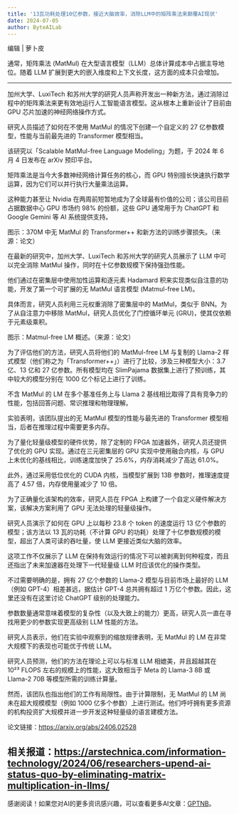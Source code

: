 ```yaml
---
title: '13瓦功耗处理10亿参数，接近大脑效率，消除LLM中的矩阵乘法来颠覆AI现状'
date: 2024-07-05
author: ByteAILab
---
```


编辑 | 萝卜皮

通常，矩阵乘法 (MatMul) 在大型语言模型（LLM）总体计算成本中占据主导地位。随着 LLM 扩展到更大的嵌入维度和上下文长度，这方面的成本只会增加。

---


加州大学、LuxiTech 和苏州大学的研究人员声称开发出一种新方法，通过消除过程中的矩阵乘法来更有效地运行人工智能语言模型。这从根本上重新设计了目前由 GPU 芯片加速的神经网络操作方式。

研究人员描述了如何在不使用 MatMul 的情况下创建一个自定义的 27 亿参数模型，性能与当前最先进的 Transformer 模型相当。

该研究以「Scalable MatMul-free Language Modeling」为题，于 2024 年 6 月 4 日发布在 arXiv 预印平台。

矩阵乘法是当今大多数神经网络计算任务的核心，而 GPU 特别擅长快速执行数学运算，因为它们可以并行执行大量乘法运算。

这种能力甚至让 Nvidia 在两周前短暂地成为了全球最有价值的公司；该公司目前占据数据中心 GPU 市场约 98% 的份额，这些 GPU 通常用于为 ChatGPT 和 Google Gemini 等 AI 系统提供支持。

图示：370M 中无 MatMul 的 Transformer++ 和新方法的训练步骤损失。（来源：论文）

在最新的研究中，加州大学、LuxiTech 和苏州大学的研究人员展示了 LLM 中可以完全消除 MatMul 操作，同时在十亿参数规模下保持强劲性能。

他们通过在密集层中使用加性运算和逐元素 Hadamard 积来实现类似自注意的功能，开发了第一个可扩展的无 MatMul 语言模型 (Matmul-free LM)。

具体而言，研究人员利用三元权重消除了密集层中的 MatMul，类似于 BNN。为了从自注意力中移除 MatMul，研究人员优化了门控循环单元 (GRU)，使其仅依赖于元素级乘积。

图示：Matmul-free LM 概述。（来源：论文）

为了评估他们的方法，研究人员将他们的 MatMul-free LM 与复制的 Llama-2 样式模型（他们称之为「Transformer++」）进行了比较，涉及三种模型大小：3.7 亿、13 亿和 27 亿参数。所有模型均在 SlimPajama 数据集上进行了预训练，其中较大的模型分别在 1000 亿个标记上进行了训练。

不含 MatMul 的 LM 在多个基准任务上与 Llama 2 基线相比取得了具有竞争力的性能，包括回答问题、常识推理和物理理解。

实验表明，该团队提出的无 MatMul 模型的性能与最先进的 Transformer 模型相当，后者在推理过程中需要更多内存。

为了量化轻量级模型的硬件优势，除了定制的 FPGA 加速器外，研究人员还提供了优化的 GPU 实现。通过在三元密集层的 GPU 实现中使用融合内核，与 GPU 上未优化的基线相比，训练速度加快了 25.6%，内存消耗减少了高达 61.0%。

此外，通过采用低位优化的 CUDA 内核，当模型扩展到 13B 参数时，推理速度提高了 4.57 倍，内存使用量减少了 10 倍。

为了正确量化该架构的效率，研究人员在 FPGA 上构建了一个自定义硬件解决方案，该解决方案利用了 GPU 无法处理的轻量级操作。

研究人员演示了如何在 GPU 上以每秒 23.8 个 token 的速度运行 13 亿个参数的模型；该方法以 13 瓦的功耗（不计算 GPU 的功耗）处理了十亿参数规模的模型，超出了人类可读的吞吐量，使 LLM 更接近类似大脑的效率。

这项工作不仅展示了 LLM 在保持有效运行的情况下可以被剥离到何种程度，而且还指出了未来加速器在处理下一代轻量级 LLM 时应该优化的操作类型。

不过需要明确的是，拥有 27 亿个参数的 Llama-2 模型与目前市场上最好的 LLM（例如 GPT-4）相差甚远，据估计 GPT-4 总共拥有超过 1 万亿个参数。因此，这里还没有在这里讨论 ChatGPT 级别的处理能力。

参数数量通常意味着模型的复杂性（以及大致上的能力）更高，研究人员一直在寻找用更少的参数实现更高级别 LLM 性能的方法。

研究人员表示，他们在实验中观察到的缩放规律表明，无 MatMul 的 LM 在非常大规模下的表现也可能优于传统 LLM。

研究人员预测，他们的方法在理论上可以与标准 LLM 相媲美，并且超越其在 10²³ FLOPS 左右的规模上的性能，这大致相当于 Meta 的 Llama-3 8B 或 Llama-2 70B 等模型所需的训练计算量。

然而，该团队也指出他们的工作有局限性。由于计算限制，无 MatMul 的 LM 尚未在超大规模模型（例如 1000 亿多个参数）上进行测试。他们呼吁拥有更多资源的机构投资扩大规模并进一步开发这种轻量级的语言建模方法。

论文链接：https://arxiv.org/abs/2406.02528

相关报道：https://arstechnica.com/information-technology/2024/06/researchers-upend-ai-status-quo-by-eliminating-matrix-multiplication-in-llms/
---
感谢阅读！如果您对AI的更多资讯感兴趣，可以查看更多AI文章：[GPTNB](https://gptnb.com)。